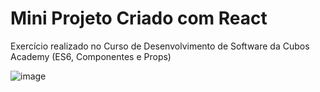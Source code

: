 # Mini Projeto Criado com React

Exercício realizado no Curso de Desenvolvimento de Software da Cubos Academy (ES6, Componentes e Props)

![image](https://github.com/Weber-Rodrigues/User-Cards-Components-Props/assets/108552070/e03c539f-33df-4f6c-899b-d82c676b1178)
